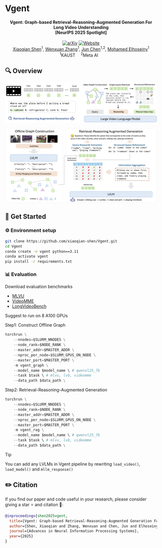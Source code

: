 # Vgent

<div align="center">
    <h4>
        <div>
          Vgent: Graph-based Retrieval-Reasoning-Augmented Generation For Long Video Understanding <br> [NeurIPS 2025 Spotlight]
        </div>
    </h4>
</div>

<div align="center">
    <a href="" target="_blank"><img alt="arXiv" src="https://img.shields.io/badge/arXiv-Paper-red?logo=arxiv&logoWidth=15" height="20" /></a>
    <a href="https://xiaoqian-shen.github.io/Vgent" target="_blank">
    <img alt="Website" src="https://img.shields.io/badge/🌎_Webpage-Vgent-blue?style=flat-square" height="20" /></a>
</div>
<div align="center">
    <a href="https://xiaoqian-shen.github.io/" target="_blank">Xiaoqian Shen</a><sup>1</sup>,</span>
    <a href="https://wx-zhang.github.io/" target="_blank">Wenxuan Zhang</a><sup>1</sup>,</span>
    <a href="https://junchen14.github.io/" target="_blank">Jun Chen</a><sup>1,2</sup>,</span>
    <a href="https://cemse.kaust.edu.sa/profiles/mohamed-elhoseiny" target="_blank">Mohamed Elhoseiny</a><sup>1</sup></span>
</div>

<div align="center">
    <sup>1</sup>KAUST&emsp;
    <sup>2</sup>Meta AI&emsp;
</div>

## 🔍 Overview

![alt text](assets/teaser.jpg)

![alt text](assets/main.jpg)

## :rocket: Get Started

### ⚙️ Environment setup

```bash
git clone https://github.com/xiaoqian-shen/Vgent.git
cd Vgent
conda create -n vgent python==3.11
conda activate vgent
pip install -r requirements.txt
```
### 📊 Evaluation

Download evaluation benchmarks

+ [MLVU](https://huggingface.co/datasets/MLVU/MVLU)
+ [VideoMME](https://huggingface.co/datasets/lmms-lab/Video-MME)
+ [LongVideoBench](https://huggingface.co/datasets/longvideobench/LongVideoBench)

Suggest to run on 8 A100 GPUs

Step1: Construct Offline Graph

```python 
torchrun \
    --nnodes=$SLURM_NNODES \
    --node_rank=$NODE_RANK \
    --master_addr=$MASTER_ADDR \
    --nproc_per_node=$SLURM_GPUS_ON_NODE \
    --master_port=$MASTER_PORT \
    -m vgent_graph \
    --model_name $model_name \ # qwenvl25_7b
    --task $task \ # mlvu, lvb, videomme
    --data_path $data_path \
```

Step2: Retrieval-Reasoning-Augmented Generation

```python
torchrun \
    --nnodes=$SLURM_NNODES \
    --node_rank=$NODE_RANK \
    --master_addr=$MASTER_ADDR \
    --nproc_per_node=$SLURM_GPUS_ON_NODE \
    --master_port=$MASTER_PORT \
    -m vgent_rag \
    --model_name $model_name \ # qwenvl25_7b
    --task $task \ # mlvu, lvb, videomme
    --data_path $data_path \
```

> [!Tip]
> You can add any LVLMs in Vgent pipeline by rewriting `load_video()`, `load_model()` and `mllm_response()`

## ✏️ Citation

If you find our paper and code useful in your research, please consider giving a star ⭐ and citation 📝:

```BibTeX
@inproceedings{shen2025vgent,
  title={Vgent: Graph-based Retrieval-Reasoning-Augmented Generation For Long Video Understanding},
  author={Shen, Xiaoqian and Zhang, Wenxuan and Chen, Jun and Elhoseiny, Mohamed},
  journal={Advances in Neural Information Processing Systems},
  year={2025}
}
```

